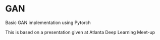 # GAN
Basic GAN implementation using Pytorch

This is based on a presentation given at Atlanta Deep Learning Meet-up
